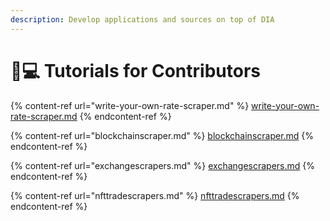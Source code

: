 ```yaml
---
description: Develop applications and sources on top of DIA
---
```


# 🧑💻 Tutorials for Contributors

{% content-ref url="write-your-own-rate-scraper.md" %}
[write-your-own-rate-scraper.md](write-your-own-rate-scraper.md)
{% endcontent-ref %}

{% content-ref url="blockchainscraper.md" %}
[blockchainscraper.md](blockchainscraper.md)
{% endcontent-ref %}

{% content-ref url="exchangescrapers.md" %}
[exchangescrapers.md](exchangescrapers.md)
{% endcontent-ref %}

{% content-ref url="nfttradescrapers.md" %}
[nfttradescrapers.md](nfttradescrapers.md)
{% endcontent-ref %}


